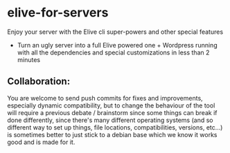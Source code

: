 # elive-for-servers
Enjoy your server with the Elive cli super-powers and other special features

* Turn an ugly server into a full Elive powered one + Wordpress running with all the dependencies and special customizations in less than 2 minutes



## Collaboration:
You are welcome to send push commits for fixes and improvements, especially dynamic compatibility, but to change the behaviour of the tool will require a previous debate / brainstorm since some things can break if done differently, since there's many different operating systems (and so different way to set up things, file locations, compatibilities, versions, etc...) is sometimes better to just stick to a debian base which we know it works good and is made for it.
